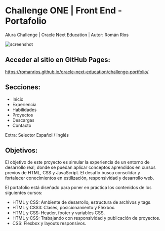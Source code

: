 # Challenge ONE | Front End -  Portafolio

Alura Challenge | Oracle Next Education | Autor: Román Ríos

![screenshot](https://github.com/user-attachments/assets/39f3f2ea-939b-4452-9c74-5d1b5a807b00)

## Acceder al sitio en GitHub Pages:

https://romanrios.github.io/oracle-next-education/challenge-portfolio/

## Secciones:

- Inicio
- Experiencia
- Habilidades
- Proyectos
- Descargas
- Contacto

Extra: Selector Español / Inglés

## Objetivos:

El objetivo de este proyecto es simular la experiencia de un entorno de desarrollo real, donde se puedan aplicar conceptos aprendidos en cursos previos de HTML, CSS y JavaScript. El desafío busca consolidar y fortalecer conocimientos en estilización, responsividad y desarrollo web.

El portafolio está diseñado para poner en práctica los contenidos de los siguientes cursos:

- HTML y CSS: Ambiente de desarrollo, estructura de archivos y tags.
- HTML y CSS3: Clases, posicionamiento y Flexbox.
- HTML y CSS: Header, footer y variables CSS.
- HTML y CSS: Trabajando con responsividad y publicación de proyectos.
- CSS: Flexbox y layouts responsivos.
